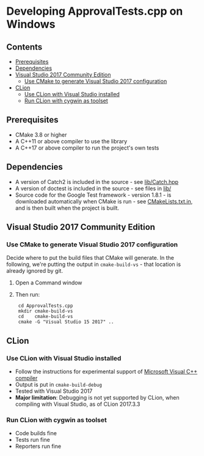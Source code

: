 <!--
GENERATED FILE - DO NOT EDIT
This file was generated by [MarkdownSnippets](https://github.com/SimonCropp/MarkdownSnippets).
Source File: /mdsource/BUILD-Windows.source.md
To change this file edit the source file and then execute ./run_markdown_templates.sh.
-->

<a id="top"></a>

# Developing ApprovalTests.cpp on Windows

<!-- toc -->
## Contents

  * [Prerequisites](#prerequisites)
  * [Dependencies](#dependencies)
  * [Visual Studio 2017 Community Edition](#visual-studio-2017-community-edition)
    * [Use CMake to generate Visual Studio 2017 configuration](#use-cmake-to-generate-visual-studio-2017-configuration)
  * [CLion](#clion)
    * [Use CLion with Visual Studio installed](#use-clion-with-visual-studio-installed)
    * [Run CLion with cygwin as toolset](#run-clion-with-cygwin-as-toolset)
<!-- endtoc -->


## Prerequisites

* CMake 3.8 or higher
* A C++11 or above compiler to use the library
* A C++17 or above compiler to run the project's own tests

## Dependencies

* A version of Catch2 is included in the source - see [lib/Catch.hpp](/lib/Catch.hpp)
* A version of doctest is included in the source - see files in [lib/](/lib/)
* Source code for the Google Test framework - version 1.8.1 - is downloaded automatically when CMake is run - see [CMakeLists.txt.in](/CMakeLists.txt.in), and is then built when the project is built.

## Visual Studio 2017 Community Edition

### Use CMake to generate Visual Studio 2017 configuration

Decide where to put the build files that CMake will generate.
In the following, we're putting the output in `cmake-build-vs` - that location is already ignored by git.

1. Open a Command window
2. Then run:

		cd ApprovalTests.cpp
		mkdir cmake-build-vs
		cd    cmake-build-vs
		cmake -G "Visual Studio 15 2017" ..

## CLion

### Use CLion with Visual Studio installed

* Follow the instructions for experimental support of [Microsoft Visual C++ compiler](https://www.jetbrains.com/help/clion/quick-tutorial-on-configuring-clion-on-windows.html)
* Output is put in `cmake-build-debug`
* Tested with Visual Studio 2017
* **Major limitation**: Debugging is not yet supported by CLion, when compiling with Visual Studio, as of CLion 2017.3.3

### Run CLion with cygwin as toolset

* Code builds fine
* Tests run fine
* Reporters run fine
